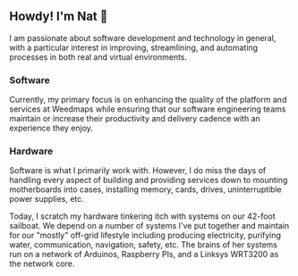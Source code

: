 ## Howdy! I'm Nat 👋

I am passionate about software development and technology in general, with a particular interest in improving, streamlining, and automating processes in both real and virtual environments.

### Software
Currently, my primary focus is on enhancing the quality of the platform and services at Weedmaps while ensuring that our software engineering teams maintain or increase their productivity and delivery cadence with an experience they enjoy.

### Hardware
Software is what I primarily work with.  However, I do miss the days of handling every aspect of building and providing services down to mounting motherboards into cases, installing memory, cards, drives, uninterruptible power supplies, etc.

Today, I scratch my hardware tinkering itch with systems on our 42-foot sailboat.  We depend on a number of systems I've put together and maintain for our "mostly" off-grid lifestyle including producing electricity, purifying water, communication, navigation, safety, etc.  The brains of her systems run on a network of Arduinos, Raspberry PIs, and a Linksys WRT3200 as the network core.
